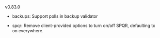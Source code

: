 v0.83.0

- backups: Support polls in backup validator

- spqr: Remove client-provided options to turn on/off SPQR, defaulting to on everywhere.
